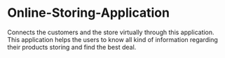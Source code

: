 # Online-Storing-Application
Connects the customers and the store virtually through this application. This application helps the users to know all kind of information regarding their products storing and find the best deal.
